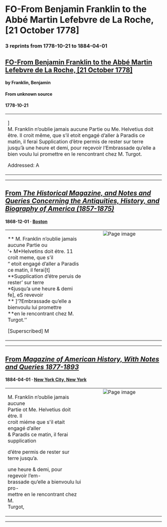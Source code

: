 
# FO-From Benjamin Franklin to the Abbé Martin Lefebvre de La Roche, [21 October 1778]

### 3 reprints from 1778-10-21 to 1884-04-01

## [FO-From Benjamin Franklin to the Abbé Martin Lefebvre de La Roche, [21 October 1778]](https://founders.archives.gov/documents/Franklin/01-27-02-0568)

#### by Franklin, Benjamin

#### From unknown source

#### 1778-10-21

<table style="width: 100%;"><tr><td style="width: 50%">

]  
M. Franklin n’oublie jamais aucune Partie ou Me. Helvetius doit être. Il croit même, que s’il etoit engagé d’aller à Paradis ce matin, il ferai Supplication d’ètre permis de rester sur terre jusqu’à une heure et demi, pour reçevoir l’Embrassade qu’elle a bien voulu lui promettre en le rencontrant chez M. Turgot.  
  
Addressed: A 
</td></tr></table>

---

## [From _The Historical Magazine, and Notes and Queries Concerning the Antiquities, History, and Biography of America (1857-1875)_](https://archive.org/details/sim_historical-magazine-biography-of-america_1868-12_4_6/page/n55/mode/1up?view=theater)

#### 1868-12-01 &middot; [Boston](http://dbpedia.org/resource/Boston)

<table style="width: 100%;"><tr><td style="width: 50%">

  
** M. Franklin n’oublie jamais aucune Partie ou  
‘+ M*Helvetins doit étre. 11 croit meme, que s’il  
“ etoit engagé d’aller a Paradis ce matin, il ferai[t]  
**Supplication d’étre peruis de rester’ sur terre  
*¢jusqu’a une heure &amp; demi fe], eS revevoir  
** ]’?Embrassade qu’elle a bienvoulu lui promettre  
**en le rencontrant chez M. Turgot.’’  
  
[Superscribed]  M
</td><td style="width: 50%; max-height: 75%; margin: auto; display: block;">
<img alt="Page image" src="https://iiif.archive.org/iiif/sim_historical-magazine-biography-of-america_1868-12_4_6&#0036;55/pct:17.862776,44.405998,34.187697,9.515571/600,/0/default.jpg"/>
</td>
</tr></table>

---

## [From _Magazine of American History, With Notes and Queries 1877-1893_](https://archive.org/details/sim_magazine-of-american-history-with-notes-and-queries_1884-04_11_4/page/n90/mode/1up?view=theater)

#### 1884-04-01 &middot; [New York City, New York](http://dbpedia.org/resource/New_York_City)

<table style="width: 100%;"><tr><td style="width: 50%">

  
  
M. Franklin n’oublie jamais aucune  
Partie ot Me. Helvetius doit étre. Il  
croit miéme que s&#x27;il etait engagé d’aller  
&amp; Paradis ce matin, il ferai supplication  
  
d’étre permis de rester sur terre jusqu’a.  
  
une heure &amp; demi, pour regevoir l’em-  
brassade qu’elle a bienvoulu lui pro-  
mettre en le rencontrant chez M.  
Turgot,
</td><td style="width: 50%; max-height: 75%; margin: auto; display: block;">
<img alt="Page image" src="https://iiif.archive.org/iiif/sim_magazine-of-american-history-with-notes-and-queries_1884-04_11_4&#0036;90/pct:16.576087,47.717842,31.560559,14.848844/600,/0/default.jpg"/>
</td>
</tr></table>

---


